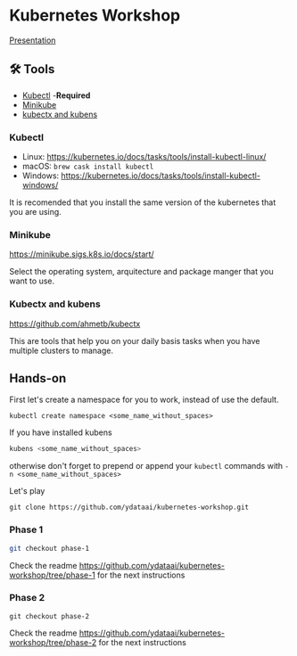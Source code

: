 # Kubernetes Workshop

[Presentation](https://docs.google.com/presentation/d/1BuB8xiFdeyI5P2Ah3rxulteG23i89daxX5UTyOgWq8Y/edit?usp=sharing)

## 🛠️ Tools

- [Kubectl](#-kubectl) -**Required**
- [Minikube](#-minikube)
- [kubectx and kubens](#-kubectx-and-kubens)


### Kubectl

- Linux: https://kubernetes.io/docs/tasks/tools/install-kubectl-linux/
- macOS: `brew cask install kubectl`
- Windows: https://kubernetes.io/docs/tasks/tools/install-kubectl-windows/

It is recomended that you install the same version of the kubernetes that you are using.

### Minikube

https://minikube.sigs.k8s.io/docs/start/

Select the operating system, arquitecture and package manger that you want to use.

### Kubectx and kubens

https://github.com/ahmetb/kubectx

This are tools that help you on your daily basis tasks when you have multiple clusters to manage.


## Hands-on

First let's create a namespace for you to work, instead of use the default.

```
kubectl create namespace <some_name_without_spaces>
```

If you have installed kubens 

```bash
kubens <some_name_without_spaces>
```

otherwise don't forget to prepend or append your `kubectl` commands with `-n <some_name_without_spaces>`

Let's play

```
git clone https://github.com/ydataai/kubernetes-workshop.git
```

### Phase 1

```bash
git checkout phase-1
```

Check the readme https://github.com/ydataai/kubernetes-workshop/tree/phase-1 for the next instructions

### Phase 2

```
git checkout phase-2
```

Check the readme https://github.com/ydataai/kubernetes-workshop/tree/phase-2 for the next instructions